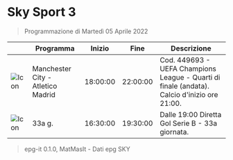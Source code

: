 # Sky Sport 3
> Programmazione di Martedì 05 Aprile 2022

||Programma|Inizio|Fine|Descrizione|
|---|---|---|---|---|
|![Icon](https://guidatv.sky.it/uuid/054f28e9-c9ce-4e12-9ec7-4ead054348c0/cover?md5ChecksumParam=b8e21718ccfdf7b9174811afec280edf)|Manchester City - Atletico Madrid|18:00:00|22:00:00|Cod. 449693 - UEFA Champions League - Quarti di finale (andata). Calcio d&#039;inizio ore 21:00.
|![Icon](https://guidatv.sky.it/uuid/c140c873-23d7-47e0-be58-81351a89392d/cover?md5ChecksumParam=cd910c818f8349f648f70dd81899fc2a)|33a g.|16:30:00|19:30:00|Dalle 19:00 Diretta Gol Serie B - 33a giornata.



 > epg-it 0.1.0, MatMasIt - Dati epg SKY